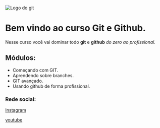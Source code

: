 ![Logo do git](https://miro.medium.com/max/383/1*co_1qORNdM0PI1nvCp7Iig.png)
# Bem vindo ao curso Git e Github.
Nesse curso você vai dominar todo **git** e **github** _do zero ao profissional._

## Módulos:
* Começando com GIT.
* Aprendendo sobre branches.
* GIT avançado.
* Usando github de forma profissional.

### Rede social:
[Instagram](https://instagram.com/sujeitoprogramador)

[youtube](https://youtube.com/c/sujeitoprogramador)